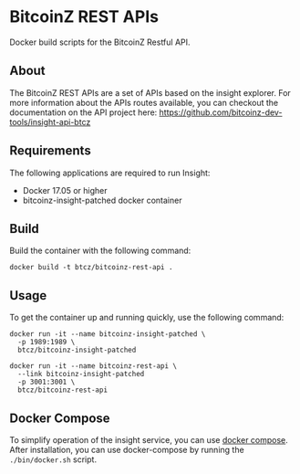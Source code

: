 # BitcoinZ REST APIs
Docker build scripts for the BitcoinZ Restful API.

## About
The BitcoinZ REST APIs are a set of APIs based on the insight explorer.
For more information about the APIs routes available, you can checkout
the documentation on the API project here:
https://github.com/bitcoinz-dev-tools/insight-api-btcz

## Requirements
The following applications are required to run Insight:
* Docker 17.05 or higher
* bitcoinz-insight-patched docker container

## Build
Build the container with the following command:

```
docker build -t btcz/bitcoinz-rest-api .
```

## Usage
To get the container up and running quickly, use the following command:

```
docker run -it --name bitcoinz-insight-patched \
  -p 1989:1989 \
  btcz/bitcoinz-insight-patched

docker run -it --name bitcoinz-rest-api \
  --link bitcoinz-insight-patched
  -p 3001:3001 \
  btcz/bitcoinz-rest-api
```

## Docker Compose
To simplify operation of the insight service, you can use [docker
compose](https://docs.docker.com/compose/install/). After installation, you can
use docker-compose by running the `./bin/docker.sh` script.
